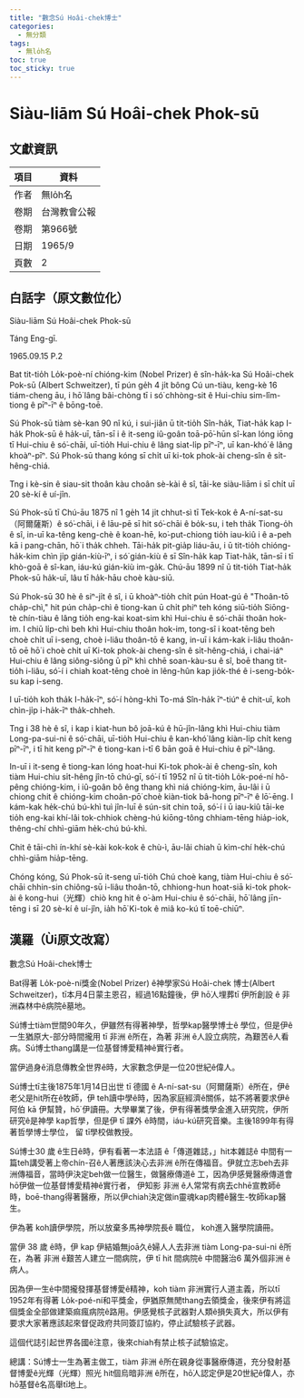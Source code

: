 ```yaml
---
title: "數念Sú Hoâi-chek博士"
categories:
  - 無分類
tags:
  - 無lo̍h名
toc: true
toc_sticky: true
---
```


# Siàu-liām Sú Hoâi-chek Phok-sū

## 文獻資訊

| 項目 | 資料 |
|---|---|
| 作者 | 無lo̍h名 |
| 卷期 | 台灣教會公報 |
| 卷期 | 第966號 |
| 日期 | 1965/9 |
| 頁數 | 2 |

## 白話字（原文數位化）

Siàu-liām Sú Hoâi-chek Phok-sū

Táng Eng-gī.

1965.09.15 P.2

Bat tit-tio̍h Lo̍k-poè-ní chióng-kim (Nobel Prizer) ê sîn-ha̍k-ka Sú Hoâi-chek Pok-sū (Albert Schweitzer), tī pún ge̍h 4 ji̍t bông Cú un-tiàu, keng-kè 16 tiám-cheng āu, i hō͘ lâng bâi-chòng tī i só͘ chhòng-sit ê Hui-chiu sim-lîm-tiong ê pīⁿ-īⁿ ê bōng-toē.

Sú Phok-sū tiàm sè-kan 90 nî kú, i sui-jiân ū tit-tio̍h Sîn-ha̍k, Tiat-ha̍k kap I-ha̍k Phok-sū ê ha̍k-uī, tān-sī i ê it-seng iû-goân toā-pō͘-hūn sî-kan lóng iōng tī Hui-chiu ê só͘-chāi, uī-tio̍h Hui-chiu ê lâng siat-li̍p pīⁿ-īⁿ, uī kan-khó͘ ê lâng khoàⁿ-pīⁿ. Sú Phok-sū thang kóng sī chi̍t uī ki-tok phok-ài cheng-sîn ê si̍t-hêng-chiá.

Tng i kè-sin ê siau-sit thoân kàu choân sè-kài ê sî, tāi-ke siàu-liām i sī chi̍t uī 20 sè-kí ê uí-jîn.

Sú Phok-sū tī Chú-āu 1875 nî 1 ge̍h 14 ji̍t chhut-sì tī Tek-kok ê A-ní-sat-su（阿爾薩斯）ê só͘-chāi, i ê lāu-pē sī hit só͘-chāi ê bo̍k-su, i teh tha̍k Tiong-o̍h ê sî, in-uī ka-têng keng-chè ê koan-hē, ko͘-put-chiong tio̍h iau-kiû i ê a-peh kā i pang-chān, hō͘ i tha̍k chheh. Tāi-ha̍k pit-gia̍p liáu-āu, i ū tit-tio̍h chióng-ha̍k-kim chìn ji̍p gián-kiù-īⁿ, i só͘ gián-kiù ê sī Sîn-ha̍k kap Tiat-ha̍k, tān-sī i tī khò-goā ê sî-kan, iáu-kú gián-kiù im-ga̍k. Chú-āu 1899 nî ū tit-tio̍h Tiat-ha̍k Phok-sū ha̍k-uī, lâu tī ha̍k-hāu choè kàu-siū.

Sú Phok-sū 30 hè ê siⁿ-ji̍t ê sî, i ū khoàⁿ-tio̍h chi̍t pún Hoat-gú ê "Thoân-tō cha̍p-chì," hit pún cha̍p-chì ê tiong-kan ū chi̍t phiⁿ teh kóng siū-tio̍h Siōng-tè chín-tiàu ê lâng tio̍h eng-kai koat-sim khì Hui-chiu ê só͘-chāi thoân hok-im. I chiū li̍p-chì beh khì Hui-chiu thoân hok-im, tong-sî i koat-tēng beh choè chi̍t uī i-seng, choè i-liâu thoân-tō ê kang, in-uī i kám-kak i-liâu thoân-tō oē hō͘ i choè chi̍t uī Ki-tok phok-ài cheng-sîn ê si̍t-hêng-chiá, i chai-iáⁿ Hui-chiu ê lâng siông-siông ū pīⁿ khì chhē soan-kàu-su ê sî, boē thang tit-tio̍h i-liâu, só͘-í i chiah koat-tēng choè in lêng-hûn kap jio̍k-thé ê i-seng-bo̍k-su kap i-seng.

I uī-tio̍h koh tha̍k I-ha̍k-īⁿ, só͘-í hòng-khì To-má Sîn-ha̍k īⁿ-tiúⁿ ê chit-uī, koh chìn-ji̍p i-ha̍k-īⁿ tha̍k-chheh.

Tng i 38 hè ê sî, i kap i kiat-hun bô joā-kú ê hū-jîn-lâng khì Hui-chiu tiàm Long-pa-sui-ni ê só͘-chāi, uī-tio̍h Hui-chiu ê kan-khó͘ lâng kiàn-li̍p chi̍t keng pīⁿ-īⁿ, i tī hit keng pīⁿ-īⁿ ê tiong-kan i-tī 6 bān goā ê Hui-chiu ê pīⁿ-lâng.

In-uī i it-seng ê tiong-kan lóng hoat-hui Ki-tok phok-ài ê cheng-sîn, koh tiàm Hui-chiu si̍t-hêng jîn-tō chú-gī, só͘-í tī 1952 nî ū tit-tio̍h Lo̍k-poé-ní hô-pêng chióng-kim, i iû-goân bô êng thang khì niá chióng-kim, āu-lâi i ū chiong chit ê chióng-kim choân-pō͘ choè kiàn-tiok bâ-hong pīⁿ-īⁿ ê lō͘-ēng. I kám-kak he̍k-chú bú-khì tuì jîn-luī ê sún-sit chin toā, só͘-í i ū iau-kiû tāi-ke tio̍h eng-kai khí-lâi tok-chhiok chèng-hú kiōng-tông chhiam-tēng hia̍p-iok, thêng-chí chhì-giām he̍k-chú bú-khì.

Chit ê tāi-chì ín-khí sè-kài kok-kok ê chù-ì, āu-lâi chiah ū kìm-chí he̍k-chú chhì-giām hia̍p-tēng.

Chóng kóng, Sú Phok-sū it-seng uī-tio̍h Chú choè kang, tiàm Hui-chiu ê só͘-chāi chhin-sin chiông-sū i-liâu thoân-tō, chhiong-hun hoat-siā ki-tok phok-ài ê kong-hui（光輝）chiò kng hit ê o͘-àm Hui-chiu ê só͘-chāi, hō͘ lâng jīn-tēng i sī 20 sè-kí ê uí-jîn, ia̍h hō͘ Ki-tok ê miâ ko-kú tī toē-chiūⁿ.

## 漢羅（Ùi原文改寫）

數念Sú Hoâi-chek博士

Bat得著 Lo̍k-poè-ní獎金(Nobel Prizer) ê神學家Sú Hoâi-chek 博士(Albert Schweitzer)，tī本月4日蒙主恩召，經過16點鐘後，伊 hō͘人埋葬tī 伊所創設 ê 非洲森林中ê病院ê墓地。

Sú博士tiàm世間90年久，伊雖然有得著神學，哲學kap醫學博士ê 學位，但是伊ê一生猶原大-部分時間攏用 tī 非洲 ê所在，為著 非洲 ê人設立病院，為艱苦ê人看病。Sú博士thang講是一位基督博愛精神ê實行者。

當伊過身ê消息傳教全世界ê時，大家數念伊是一位20世紀ê偉人。

Sú博士tī主後1875年1月14日出世 tī 德國 ê A-ní-sat-su（阿爾薩斯）ê所在，伊ê老父是hit所在ê牧師，伊 teh讀中學ê時，因為家庭經濟ê關係，姑不將著要求伊ê 阿伯 kā 伊幫贊，hō͘ 伊讀冊。大學畢業了後，伊有得著獎學金進入研究院，伊所研究ê是神學 kap哲學，但是伊 tī 課外 ê時間，iáu-kú研究音樂。主後1899年有得著哲學博士學位， 留 tī學校做教授。

Sú博士30 歲 ê生日ê時，伊有看著一本法語 ê「傳道雜誌，」hit本雜誌ê 中間有一篇teh講受著上帝chín-召ê人著應該決心去非洲 ê所在傳福音。伊就立志beh去非洲傳福音，當時伊決定beh做一位醫生，做醫療傳道ê 工，因為伊感覺醫療傳道會 hō͘伊做一位基督博愛精神ê實行者， 伊知影 非洲 ê人常常有病去chhē宣教師ê時，boē-thang得著醫療，所以伊chiah決定做in靈魂kap肉體ê醫生-牧師kap醫生。

伊為著 koh讀伊學院，所以放棄多馬神學院長ê 職位， koh進入醫學院讀冊。

當伊 38 歲 ê時，伊 kap 伊結婚無joā久ê婦人人去非洲 tiàm Long-pa-sui-ni ê所在，為著 非洲 ê艱苦人建立一間病院，伊 tī hit 間病院ê 中間醫治6 萬外個非洲 ê病人。

因為伊一生ê中間攏發揮基督博愛ê精神，koh tiàm 非洲實行人道主義，所以tī 1952年有得著 Lo̍k-poé-ní和平獎金，伊猶原無閒thang去領獎金，後來伊有將這個獎金全部做建築痲瘋病院ê路用。伊感覺核子武器對人類ê損失真大，所以伊有要求大家著應該起來督促政府共同簽訂協約，停止試驗核子武器。

這個代誌引起世界各國ê注意，後來chiah有禁止核子試驗協定。

總講：Sú博士一生為著主做工，tiàm 非洲 ê所在親身從事醫療傳道，充分發射基督博愛ê光輝（光輝）照光 hit個烏暗非洲 ê所在，hō͘人認定伊是20世紀ê偉人，亦hō͘基督ê名高舉tī地上。
